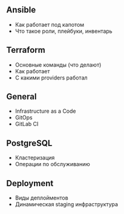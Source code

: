 ## Ansible
- Как работает под капотом
- Что такое роли, плейбуки, инвентарь

## Terraform
- Основные команды (что делают)
- Как работает
- С какими providers работал

## General
- Infrastructure as a Code
- GitOps
- GitLab CI

## PostgreSQL
- Кластеризация
- Операции по обслуживанию

## Deployment
- Виды деплойментов
- Динамическая staging инфраструктура